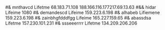 #& mnthavcd Lifetme 68.183.71.108
188.166.116.177217.69.13.63
#&& hidar Lifeime 1080
#& demandescd Lifeime 159.223.6.198
#& alhabeb Lifiemene 159.223.6.198
#& zainbhgfdddfgg Lifeime 165.227.159.65
#& abassdsa Lifetme 157.230.101.231
#& ssseeerrrr Lifetme 134.209.206.206
